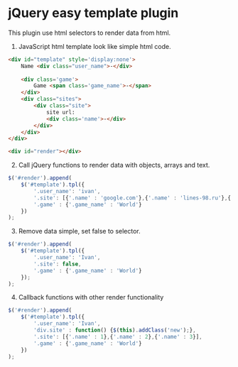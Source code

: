 <h1> jQuery easy template plugin </h1>

This plugin use html selectors to render data from html.

1) JavaScript html template look like simple html code. 
```html
<div id="template" style='display:none'>
	Name <div class="user_name">-</div>
	
	<div class='game'>
		Game <span class='game_name'>-</span>
	</div>
	<div class="sites">
		<div class="site">
			site url:
			<div class='name'>-</div>
		</div>
	</div>
</div>

<div id="render"></div>
```

2) Call jQuery functions to render data with objects, arrays and text.

```javascript
$('#render').append(
	$('#template').tpl({
		'.user_name': 'ivan',
		'.site': [{'.name' : 'google.com'},{'.name' : 'lines-98.ru'},{'.name' : 'pihpi.ru'}],
		'.game' : {'.game_name' : 'World'}
	})
);
```

3) Remove data simple, set false to selector.
```javascript
$('#render').append(
	$('#template').tpl({
		'.user_name': 'Ivan',
		'.site': false,
		'.game' : {'.game_name' : 'World'}
	});
);
```

4) Callback functions with other render functionality

```javascript
$('#render').append(
	$('#template').tpl({
		'.user_name': 'Ivan',
		'div.site' : function() {$(this).addClass('new');},
		'.site': [{'.name' : 1},{'.name' : 2},{'.name' : 3}],
		'.game' : {'.game_name' : 'World'}
	})
);

```

